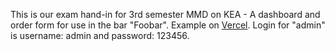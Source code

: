 This is our exam hand-in for 3rd semester MMD on KEA - A dashboard and order form for use in the bar "Foobar".
Example on [Vercel](foobar-livid.vercel.app).
Login for "admin" is username: admin and password: 123456.
